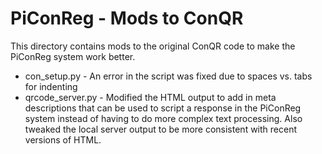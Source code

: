 # PiConReg - Mods to ConQR
This directory contains mods to the original ConQR code to make the PiConReg system work better.

* con_setup.py - An error in the script was fixed due to spaces vs. tabs for indenting
* qrcode_server.py - Modified the HTML output to add in meta descriptions that can be used to script a response in the PiConReg system instead of having to do more complex text processing.  Also tweaked the local server output to be more consistent with recent versions of HTML.
